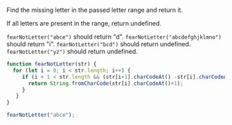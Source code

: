 Find the missing letter in the passed letter range and return it.

If all letters are present in the range, return undefined.

`fearNotLetter("abce")` should return "d".
`fearNotLetter("abcdefghjklmno")` should return "i".
`fearNotLetter("bcd")` should return undefined.
`fearNotLetter("yz")` should return undefined.

```js
function fearNotLetter(str) {
  for (let i = 0; i < str.length; i++) { 
     if (i + 1 < str.length && (str[i+1].charCodeAt() -str[i].charCodeAt() === 2)) {
       return String.fromCharCode(str[i].charCodeAt()+1);
     }
   }
}

fearNotLetter("abce");
```